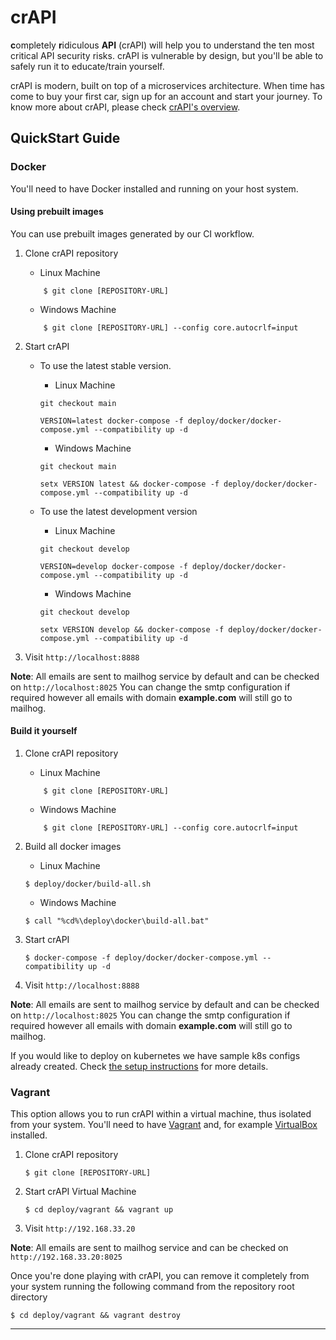 # crAPI

**c**ompletely **r**idiculous **API** (crAPI) will help you to understand the
ten most critical API security risks. crAPI is vulnerable by design, but you'll
be able to safely run it to educate/train yourself.

crAPI is modern, built on top of a microservices architecture. When time has
come to buy your first car, sign up for an account and start your journey. To
know more about crAPI, please check [crAPI's overview][overview].

## QuickStart Guide

### Docker

You'll need to have Docker installed and running on your host system.

#### Using prebuilt images
You can use prebuilt images generated by our CI workflow.

1. Clone crAPI repository

   - Linux Machine

   ```
       $ git clone [REPOSITORY-URL]
   ```

   - Windows Machine

   ```
       $ git clone [REPOSITORY-URL] --config core.autocrlf=input
   ```


2. Start crAPI
    - To use the latest stable version.

      - Linux Machine
      
      ```
      git checkout main
      
      VERSION=latest docker-compose -f deploy/docker/docker-compose.yml --compatibility up -d
      ```

      - Windows Machine
      
      ```
      git checkout main
      
      setx VERSION latest && docker-compose -f deploy/docker/docker-compose.yml --compatibility up -d
      ```

    - To use the latest development version

      - Linux Machine
      
      ```
      git checkout develop
      
      VERSION=develop docker-compose -f deploy/docker/docker-compose.yml --compatibility up -d
      ```

      - Windows Machine
      
      ```
      git checkout develop
      
      setx VERSION develop && docker-compose -f deploy/docker/docker-compose.yml --compatibility up -d
      ```

3. Visit `http://localhost:8888`

**Note**: All emails are sent to mailhog service by default and can be checked on
`http://localhost:8025`
You can change the smtp configuration if required however all emails with domain **example.com** will still go to mailhog.


#### Build it yourself

1. Clone crAPI repository

   - Linux Machine

   ```
       $ git clone [REPOSITORY-URL]
   ```

   - Windows Machine

   ```
       $ git clone [REPOSITORY-URL] --config core.autocrlf=input
   ```

2. Build all docker images

   - Linux Machine

   ```
   $ deploy/docker/build-all.sh
   ```

   - Windows Machine

   ```
   $ call "%cd%\deploy\docker\build-all.bat"
   ```

3. Start crAPI
   ```
   $ docker-compose -f deploy/docker/docker-compose.yml --compatibility up -d
   ```
4. Visit `http://localhost:8888`

**Note**: All emails are sent to mailhog service by default and can be checked on
`http://localhost:8025`
You can change the smtp configuration if required however all emails with domain **example.com** will still go to mailhog.

If you would like to deploy on kubernetes we have sample k8s configs already
created. Check [the setup instructions][setup-k8s] for more details.

### Vagrant

This option allows you to run crAPI within a virtual machine, thus isolated from
your system. You'll need to have [Vagrant] and, for example [VirtualBox]
installed.

1. Clone crAPI repository
   ```
   $ git clone [REPOSITORY-URL]
   ```
2. Start crAPI Virtual Machine
   ```
   $ cd deploy/vagrant && vagrant up
   ```
3. Visit `http://192.168.33.20`

**Note**: All emails are sent to mailhog service and can be checked on
`http://192.168.33.20:8025`

Once you're done playing with crAPI, you can remove it completely from your
system running the following command from the repository root directory

```
$ cd deploy/vagrant && vagrant destroy
```

---

[overview]: docs/overview.md
[setup-k8s]: docs/setup.md#kubernetes-minikube
[vagrant]: https://www.vagrantup.com/downloads
[virtualbox]: https://www.virtualbox.org/wiki/Downloads
